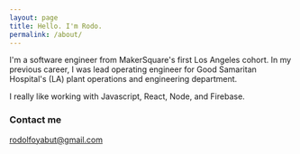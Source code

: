 ```yaml
---
layout: page
title: Hello. I'm Rodo.
permalink: /about/
---
```


I'm a software engineer from MakerSquare's first Los Angeles cohort. In my previous career, I was lead operating engineer for Good Samaritan Hospital's (LA) plant operations and engineering department.

I really like working with Javascript, React, Node, and Firebase.

### Contact me

[rodolfoyabut@gmail.com](mailto:rodolfoyabut@gmail.com)
